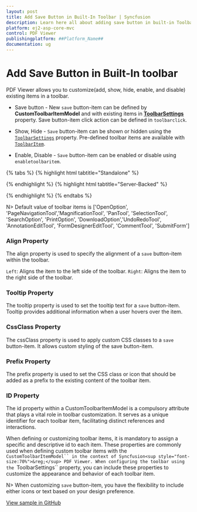 ```yaml
---
layout: post
title: Add Save Button in Built-In Toolbar | Syncfusion
description: Learn here all about adding save button in built-in Toolbar in Syncfusion ##Platform_Name## Pdfviewer component of Syncfusion Essential JS 2 and more.
platform: ej2-asp-core-mvc
control: PDF Viewer
publishingplatform: ##Platform_Name##
documentation: ug
---
```


# Add Save Button in Built-In toolbar

PDF Viewer allows you to customize(add, show, hide, enable, and disable) existing items in a toolbar.

* Save button - New `save` button-item can be defined by **CustomToolbarItemModel** and with existing items in [**ToolbarSettings**](https://help.syncfusion.com/cr/aspnetcore-js2/Syncfusion.EJ2.PdfViewer.PdfViewerToolbarSettings.html) property. Save button-item click action can be defined in `toolbarclick`.

* Show, Hide - `Save` button-item can be shown or hidden using the [`ToolbarSettings`](https://help.syncfusion.com/cr/aspnetcore-js2/Syncfusion.EJ2.PdfViewer.PdfViewerToolbarSettings.html) property. Pre-defined toolbar items are available with [`ToolbarItem`](https://help.syncfusion.com/cr/aspnetcore-js2/Syncfusion.EJ2.PdfViewer.PdfViewerToolbarSettings.html#Syncfusion_EJ2_PdfViewer_PdfViewerToolbarSettings_ToolbarItems).

* Enable, Disable - `Save` button-item can be enabled or disable using `enabletoolbaritem`.

{% tabs %}
{% highlight html tabtitle="Standalone" %}

<div>
    <ejs-pdfviewer id="pdfviewer"
                   style="width:1350px;height:100%"
                   documentPath="https://cdn.syncfusion.com/content/pdf/pdf-succinctly.pdf"
                   resourceUrl='https://cdn.syncfusion.com/ej2/24.1.41/dist/ej2-pdfviewer-lib'
                   toolbarClick="toolbarClick">
    </ejs-pdfviewer>
</div>

<script type="text/javascript">
    window.onload = function () {
        var pdfViewer = document.getElementById('pdfviewer').ej2_instances[0];
        var toolItem1 = {
            prefixIcon: 'e-icons e-save',
            id: 'download',
            text: 'Save',
            tooltipText: 'Save Button',
            align: 'left'
        };
        pdfViewer.toolbarSettings = {
            showTooltip: true,
            toolbarItems: ['OpenOption', toolItem1, 'PageNavigationTool', 'MagnificationTool', 'PanTool', 'SelectionTool', 'SearchOption', 'PrintOption', 'UndoRedoTool', 'AnnotationEditTool', 'FormDesignerEditTool', 'CommentTool', 'SubmitForm']
        };
        function onCreate() {
            this.addIcon('prepend', 'e-icons e-search');
        }
    }

    // Define the toolbarClick event handler
    function toolbarClick(args) {
        var pdfViewer = document.getElementById('pdfviewer').ej2_instances[0];

        if (args.item && args.item.id === 'download') {
            pdfViewer.download();
        }
    }

</script>

{% endhighlight %}
{% highlight html tabtitle="Server-Backed" %}

<div>
    <ejs-pdfviewer id="pdfviewer"
                   style="width:1350px;height:100%"
                   documentPath="https://cdn.syncfusion.com/content/pdf/pdf-succinctly.pdf"
                   serviceUrl="/api/PdfViewer"
                   toolbarClick="toolbarClick">
    </ejs-pdfviewer>
</div>

<script type="text/javascript">
    window.onload = function () {
        var pdfViewer = document.getElementById('pdfviewer').ej2_instances[0];
        var toolItem1 = {
            prefixIcon: 'e-icons e-save',
            id: 'download',
            text: 'Save',
            tooltipText: 'Save Button',
            align: 'left'
        };
        pdfViewer.toolbarSettings = {
            showTooltip: true,
            toolbarItems: ['OpenOption', toolItem1, 'PageNavigationTool', 'MagnificationTool', 'PanTool', 'SelectionTool', 'SearchOption', 'PrintOption', 'UndoRedoTool', 'AnnotationEditTool', 'FormDesignerEditTool', 'CommentTool', 'SubmitForm']
        };
        function onCreate() {
            this.addIcon('prepend', 'e-icons e-search');
        }
    }

    // Define the toolbarClick event handler
    function toolbarClick(args) {
        var pdfViewer = document.getElementById('pdfviewer').ej2_instances[0];

        if (args.item && args.item.id === 'download') {
            pdfViewer.download();
        }
    }

</script>

{% endhighlight %}
{% endtabs %}

N> Default value of toolbar items is ['OpenOption', 'PageNavigationTool','MagnificationTool', 'PanTool', 'SelectionTool', 'SearchOption', 'PrintOption', 'DownloadOption','UndoRedoTool', 'AnnotationEditTool', 'FormDesignerEditTool', 'CommentTool', 'SubmitForm']

### Align Property

The align property is used to specify the alignment of a `save` button-item within the toolbar.

`Left`: Aligns the item to the left side of the toolbar.
`Right`: Aligns the item to the right side of the toolbar.

### Tooltip Property

The tooltip property is used to set the tooltip text for a `save` button-item. Tooltip provides additional information when a user hovers over the item.

### CssClass Property

The cssClass property is used to apply custom CSS classes to a `save` button-item. It allows custom styling of the save button-item.

### Prefix Property

The prefix property is used to set the CSS class or icon that should be added as a prefix to the existing content of the toolbar item.

### ID Property

The id property within a CustomToolbarItemModel is a compulsory attribute that plays a vital role in toolbar customization. It serves as a unique identifier for each toolbar item, facilitating distinct references and interactions.

When defining or customizing toolbar items, it is mandatory to assign a specific and descriptive id to each item. 
These properties are commonly used when defining custom toolbar items with the `CustomToolbarItemModel`` in the context of Syncfusion<sup style="font-size:70%">&reg;</sup> PDF Viewer. When configuring the toolbar using the `ToolbarSettings`` property, you can include these properties to customize the appearance and behavior of each toolbar item.

N> When customizing `save` button-item, you have the flexibility to include either icons or text based on your design preference.

[View sample in GitHub](https://github.com/SyncfusionExamples/asp-core-pdf-viewer-examples/tree/master/How%20to)